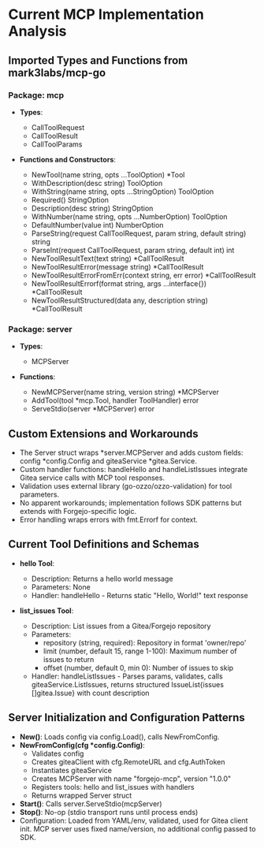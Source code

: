 # Current MCP Implementation Analysis

## Imported Types and Functions from mark3labs/mcp-go

### Package: mcp
- **Types**:
  - CallToolRequest
  - CallToolResult
  - CallToolParams

- **Functions and Constructors**:
  - NewTool(name string, opts ...ToolOption) *Tool
  - WithDescription(desc string) ToolOption
  - WithString(name string, opts ...StringOption) ToolOption
  - Required() StringOption
  - Description(desc string) StringOption
  - WithNumber(name string, opts ...NumberOption) ToolOption
  - DefaultNumber(value int) NumberOption
  - ParseString(request CallToolRequest, param string, default string) string
  - ParseInt(request CallToolRequest, param string, default int) int
  - NewToolResultText(text string) *CallToolResult
  - NewToolResultError(message string) *CallToolResult
  - NewToolResultErrorFromErr(context string, err error) *CallToolResult
  - NewToolResultErrorf(format string, args ...interface{}) *CallToolResult
  - NewToolResultStructured(data any, description string) *CallToolResult

### Package: server
- **Types**:
  - MCPServer

- **Functions**:
  - NewMCPServer(name string, version string) *MCPServer
  - AddTool(tool *mcp.Tool, handler ToolHandler) error
  - ServeStdio(server *MCPServer) error

## Custom Extensions and Workarounds
- The Server struct wraps *server.MCPServer and adds custom fields: config *config.Config and giteaService *gitea.Service.
- Custom handler functions: handleHello and handleListIssues integrate Gitea service calls with MCP tool responses.
- Validation uses external library (go-ozzo/ozzo-validation) for tool parameters.
- No apparent workarounds; implementation follows SDK patterns but extends with Forgejo-specific logic.
- Error handling wraps errors with fmt.Errorf for context.

## Current Tool Definitions and Schemas
- **hello Tool**:
  - Description: Returns a hello world message
  - Parameters: None
  - Handler: handleHello - Returns static "Hello, World!" text response

- **list_issues Tool**:
  - Description: List issues from a Gitea/Forgejo repository
  - Parameters:
    - repository (string, required): Repository in format 'owner/repo'
    - limit (number, default 15, range 1-100): Maximum number of issues to return
    - offset (number, default 0, min 0): Number of issues to skip
  - Handler: handleListIssues - Parses params, validates, calls giteaService.ListIssues, returns structured IssueList{issues []gitea.Issue} with count description

## Server Initialization and Configuration Patterns
- **New()**: Loads config via config.Load(), calls NewFromConfig.
- **NewFromConfig(cfg *config.Config)**:
  - Validates config
  - Creates giteaClient with cfg.RemoteURL and cfg.AuthToken
  - Instantiates giteaService
  - Creates MCPServer with name "forgejo-mcp", version "1.0.0"
  - Registers tools: hello and list_issues with handlers
  - Returns wrapped Server struct
- **Start()**: Calls server.ServeStdio(mcpServer)
- **Stop()**: No-op (stdio transport runs until process ends)
- Configuration: Loaded from YAML/env, validated, used for Gitea client init. MCP server uses fixed name/version, no additional config passed to SDK.
